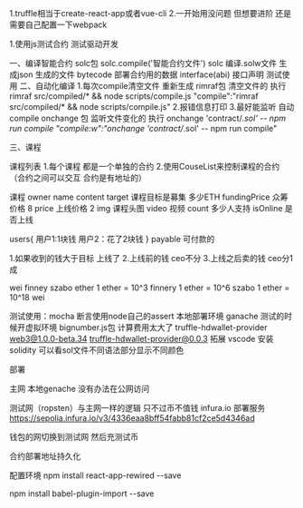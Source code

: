 1.truffle相当于create-react-app或者vue-cli
2.一开始用没问题 但想要进阶 还是需要自己配置一下webpack

1.使用js测试合约 测试驱动开发




一、编译智能合约
solc包
solc.compile('智能合约文件')
solc 编译.solw文件 生成json 
   生成的文件 bytecode  部署合约用的数据
             interface(abi) 接口声明 测试使用
 二、自动化编译
1.每次compile清空文件 重新生成
 rimraf包 清空文件的   执行 rimraf src/compiled/* && node scripts/compile.js
"compile":"rimraf src/compiled/* && node scripts/compile.js"
2.报错信息打印
3.最好能监听 自动compile
onchange 包 监听文件变化的  执行 onchange 'contract/*.sol' -- npm run compile
"compile:w":"onchange 'contract/*.sol' -- npm run compile"

三、课程

课程列表
   1.每个课程 都是一个单独的合约
   2.使用CouseList来控制课程的合约（合约之间可以交互  合约是有地址的）

课程
  owner 
  name
  content
  target 课程目标是募集 多少ETH
  fundingPrice 众筹价格 8
  price 上线价格 2
  img 课程头图
  video 视频
  count 多少人支持
  isOnline 是否上线

  users{
   用户1:1块钱
   用户2：花了2块钱
  }
  payable 可付款的

  1.如果收到的钱大于目标 上线了
  2.上线前的钱 ceo不分
  3.上线之后卖的钱 ceo分1成

  wei finney szabo ether
  1 ether = 10^3 finnery
  1 ether = 10^6 szabo
  1 ether = 10^18 wei



  
测试使用：mocha
断言使用node自己的assert
本地部署环境 ganache 测试的时候开虚拟环境
bignumber.js包  计算费用太大了 
truffle-hdwallet-provider
web3@1.0.0-beta.34 truffle-hdwallet-provider@0.0.3
拓展
vscode 安装solidity  可以看sol文件不同语法部分显示不同颜色

部署
 
  主网
  本地genache 没有办法在公网访问

  测试网（ropsten）与主网一样的逻辑 只不过币不值钱
  infura.io 部署服务
https://sepolia.infura.io/v3/4336eaa8bff54fabb81cf2ce5d4346ad

 钱包的网切换到测试网  然后充测试币



合约部署地址持久化

配置环境
npm install react-app-rewired --save

npm install babel-plugin-import --save